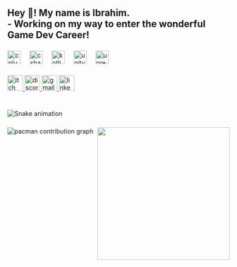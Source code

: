 <h2 align="left">Hey 👋! My name is Ibrahim.<br>- Working on my way to enter the wonderful Game Dev Career!</h2>

###

<div align="left">
  <img src="https://cdn.jsdelivr.net/gh/devicons/devicon/icons/cplusplus/cplusplus-original.svg" height="30" alt="cplusplus logo"  />
  <img width="12" />
  <img src="https://cdn.jsdelivr.net/gh/devicons/devicon/icons/csharp/csharp-original.svg" height="30" alt="csharp logo"  />
  <img width="12" />
  <img src="https://cdn.jsdelivr.net/gh/devicons/devicon/icons/kotlin/kotlin-original.svg" height="30" alt="kotlin logo"  />
  <img width="12" />
  <img src="https://cdn.jsdelivr.net/gh/devicons/devicon/icons/unity/unity-original.svg" height="30" alt="unity logo"  />
  <img width="12" />
  <img src="https://skillicons.dev/icons?i=unreal" height="30" alt="unrealengine logo"  />
</div>

###

<div align="left">
  <a href="https://ibrahimexe.itch.io/" target="_blank">
    <img src="https://img.shields.io/static/v1?message=itch.io&logo=itch&label=&color=000000&logoColor=white&labelColor=&style=for-the-badge" height="35" alt="itch logo"  />
  </a>
  <a href="https://discordapp.com/users/295621523061080066" target="_blank">
    <img src="https://img.shields.io/static/v1?message=Discord&logo=discord&label=&color=7289DA&logoColor=white&labelColor=&style=for-the-badge" height="35" alt="discord logo"  />
  </a>
  <a href="ibrahimmiishaq@gmail.com" target="_blank">
    <img src="https://img.shields.io/static/v1?message=Gmail&logo=gmail&label=&color=D14836&logoColor=white&labelColor=&style=for-the-badge" height="35" alt="gmail logo"  />
  </a>
  <a href="www.linkedin.com/in/ibrahimig" target="_blank">
    <img src="https://img.shields.io/static/v1?message=LinkedIn&logo=linkedin&label=&color=0077B5&logoColor=white&labelColor=&style=for-the-badge" height="35" alt="linkedin logo"  />
  </a>
</div>

###

<br clear="both">

<img src="https://raw.githubusercontent.com/IbrahimExe/IbrahimExe/output/snake.svg" alt="Snake animation" />

###

<img align="right" height="300" src="https://media.giphy.com/media/v1.Y2lkPTc5MGI3NjExcWVzeGE1cjMyNGhkaDQ1aW1tcDV4ZGdvYTlteW1rc3BkdGhhODZjOSZlcD12MV9zdGlja2Vyc19zZWFyY2gmY3Q9cw/sW0L5TunRpSCFD954x/giphy.gif"  />

###

<picture>
  <source media="(prefers-color-scheme: dark)" srcset="https://raw.githubusercontent.com/IbrahimExe/IbrahimExe/output/pacman-contribution-graph-dark.svg">
  <source media="(prefers-color-scheme: light)" srcset="https://raw.githubusercontent.com/IbrahimExe/IbrahimExe/output/pacman-contribution-graph.svg">
  <img alt="pacman contribution graph" src="https://raw.githubusercontent.com/IbrahimExe/IbrahimExe/output/pacman-contribution-graph.svg">
</picture>

###

